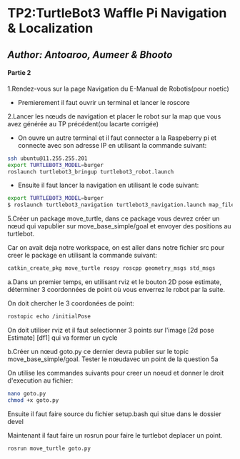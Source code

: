 # TP2:TurtleBot3 Waffle Pi Navigation & Localization
## _Author: Antoaroo, Aumeer & Bhooto_

#### Partie 2

1.Rendez-vous sur la page Navigation du E-Manual de Robotis(pour noetic)

- Premierement il faut ouvrir un terminal et lancer le roscore

2.Lancer les nœuds de navigation et placer le robot sur la map que vous avez générée au TP précédent(ou lacarte corrigée)

- On ouvre un autre terminal et il faut connecter a la Raspeberry pi et connecte avec son adresse IP en utilisant la commande suivant:

```sh
ssh ubuntu@11.255.255.201
export TURTLEBOT3_MODEL=burger
roslaunch turtlebot3_bringup turtlebot3_robot.launch
```

- Ensuite il faut lancer la navigation en utilisant le code suivant: 

```sh
export TURTLEBOT3_MODEL=burger
$ roslaunch turtlebot3_navigation turtlebot3_navigation.launch map_file:=home/info/map_tb5/map_tb5_cleaned_full_pgm
```

5.Créer  un  package move_turtle,  dans  ce  package  vous  devrez  créer  un nœud qui vapublier sur move_base_simple/goal et envoyer des positions au turtlebot.

Car on avait deja notre workspace, on est aller dans notre fichier src pour creer le package en utilisant la commande suivant: 

```sh
catkin_create_pkg move_turtle rospy roscpp geometry_msgs std_msgs
```

a.Dans  un  premier  temps,  en  utilisant  rviz  et le  bouton  2D  pose  estimate, déterminer 3 coordonnées de point où vous enverrez le robot par la suite.

On doit chercher le 3 coordonées de point:

```sh
rostopic echo /initialPose
```
On doit utiliser rviz et il faut selectionner 3 points sur l'image [2d pose Estimate] [df1] qui va former un cycle

b.Créer un nœud goto.py    ce    dernier devra publier    sur    le    topic move_base_simple/goal. Tester le nœudavec un point de la question 5a

On utilise les commandes suivants pour creer un noeud et donner le droit d'execution au fichier:

```sh
nano goto.py 
chmod +x goto.py
```
Ensuite il faut faire source du fichier setup.bash qui situe dans le dossier devel

Maintenant il faut faire un rosrun pour faire le turtlebot deplacer un point.

```sh
rosrun move_turtle goto.py
```




